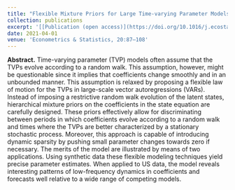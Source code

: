 ```yaml
---
title: "Flexible Mixture Priors for Large Time-varying Parameter Models"
collection: publications
excerpt: '[[Publication (open access)](https://doi.org/10.1016/j.ecosta.2021.06.001)]'
date: 2021-04-01
venue: 'Econometrics & Statistics, 20:87–108'
---
```

**Abstract.** Time-varying parameter (TVP) models often assume that the TVPs evolve according to a random walk. This assumption, however, might be questionable since it implies that coefficients change smoothly and in an unbounded manner. This assumption is relaxed by proposing a flexible law of motion for the TVPs in large-scale vector autoregressions (VARs). Instead of imposing a restrictive random walk evolution of the latent states, hierarchical mixture priors on the coefficients in the state equation are carefully designed. These priors effectively allow for discriminating between periods in which coefficients evolve according to a random walk and times where the TVPs are better characterized by a stationary stochastic process. Moreover, this approach is capable of introducing dynamic sparsity by pushing small parameter changes towards zero if necessary. The merits of the model are illustrated by means of two applications. Using synthetic data these flexible modeling techniques yield precise parameter estimates. When applied to US data, the model reveals interesting patterns of low-frequency dynamics in coefficients and forecasts well relative to a wide range of competing models.
